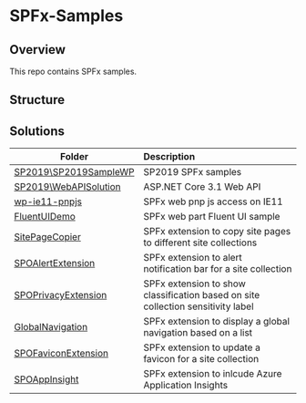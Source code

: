 # SPFx-Samples

## Overview
This repo contains SPFx samples.

## Structure

## Solutions
| Folder                                                               | Description                                                                      |
| -------------------------------------------------------------------- | :------------------------------------------------------------------------------- |
| [SP2019\SP2019SampleWP](./SP2019/SP2019SampleWP/readme.md)           | SP2019 SPFx samples                                                              |
| [SP2019\WebAPISolution](./SP2019/WebAPISolution/readme.md)           | ASP.NET Core 3.1 Web API                                                         |
| [wp-ie11-pnpjs](./wp-ie11-pnpjs/readme.md)                           | SPFx web pnp js access on IE11                                                   |
| [FluentUIDemo](./FluentUIDemo/readme.md)                             | SPFx web part Fluent UI sample                                                   |
| [SitePageCopier](./SitePageCopier/SPO/readme.md)                     | SPFx extension to copy site pages to different site collections                  |
| [SPOAlertExtension](./SPOAlertExtension/readme.md)                     | SPFx extension to alert notification bar for a site collection                    |
| [SPOPrivacyExtension](./SPOPrivacyExtension/readme.md) | SPFx extension to show classification based on site collection sensitivity label |
| [GlobalNavigation](./GlobalNavigation/readme.md)                     | SPFx extension to display a global navigation based on a list                    |
| [SPOFaviconExtension](./SPOFaviconExtension/readme.md)                     | SPFx extension to update a favicon for a site collection                    |
| [SPOAppInsight](./SPOAppInsight/readme.md)                     | SPFx extension to inlcude Azure Application Insights|
